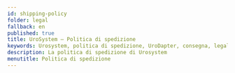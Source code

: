 ```yaml
---
id: shipping-policy
folder: legal
fallback: en
published: true
title: UroSystem – Politica di spedizione
keywords: Urosystem, politica di spedizione, UroDapter, consegna, legale
description: La politica di spedizione di Urosystem
menutitle: Politica di spedizione
---
```

